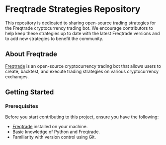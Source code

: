 # Freqtrade Strategies Repository

This repository is dedicated to sharing open-source trading strategies for the Freqtrade cryptocurrency trading bot. We encourage contributors to help keep these strategies up to date with the latest Freqtrade versions and to add new strategies to benefit the community.

## About Freqtrade

[Freqtrade](https://www.freqtrade.io/) is an open-source cryptocurrency trading bot that allows users to create, backtest, and execute trading strategies on various cryptocurrency exchanges.

## Getting Started

### Prerequisites

Before you start contributing to this project, ensure you have the following:

- [Freqtrade](https://www.freqtrade.io/) installed on your machine.
- Basic knowledge of Python and Freqtrade.
- Familiarity with version control using Git.
